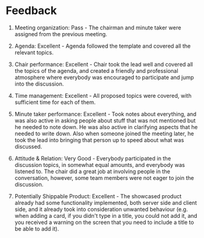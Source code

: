 # Feedback

1) Meeting organization: Pass - The chairman and minute taker were assigned from the previous meeting.

2) Agenda: Excellent - Agenda followed the template and covered all the relevant topics. 

3) Chair performance: Excellent - Chair took the lead well and covered all the topics of the agenda, and created a friendly and professional atmosphere where everybody was encouraged to participate and jump into the discussion.

4) Time management: Excellent - All proposed topics were covered, with sufficient time for each of them.

5) Minute taker performance: Excellent - Took notes about everything, and was also active in asking people about stuff that was not mentioned but he needed to note down. He was also active in clarifying aspects that he needed to write down. Also when someone joined the meeting later, he took the lead into bringing that person up to speed about what was discussed. 

6) Attitude & Relation: Very Good - Everybody participated in the discussion topics, in somewhat equal amounts, and everybody was listened to. The chair did a great job at involving people in the conversation, however, some team members were not eager to join the discussion.  

7) Potentially Shippable Product: Excellent - The showcased product already had some functionality implemented, both server side and client side, and it already took into consideration unwanted behaviour (e.g. when adding a card, if you didn't type in a title, you could not add it, and you received a warning on the screen that you need to include a title to be able to add it). 